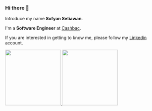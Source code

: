 ### Hi there 👋

Introduce my name **Sofyan Setiawan**.

I'm a **Software Engineer** at [Cashbac](https://cashbac.com/).

If you are interested in getting to know me, please follow my [Linkedin](https://www.linkedin.com/in/sofyan-setiawan-8b323878/) account.

<p align="left">
<a href="https://github.com/sofyansetiawan">
  <img height="180em" src="https://github-readme-stats-eight-theta.vercel.app/api?username=sofyansetiawan&show_icons=true&include_all_commits=true&count_private=true"/>
  <img height="180em" src="https://github-readme-stats-eight-theta.vercel.app/api/top-langs/?username=sofyansetiawan&layout=compact&langs_count=8"/>
</a>
</p>
